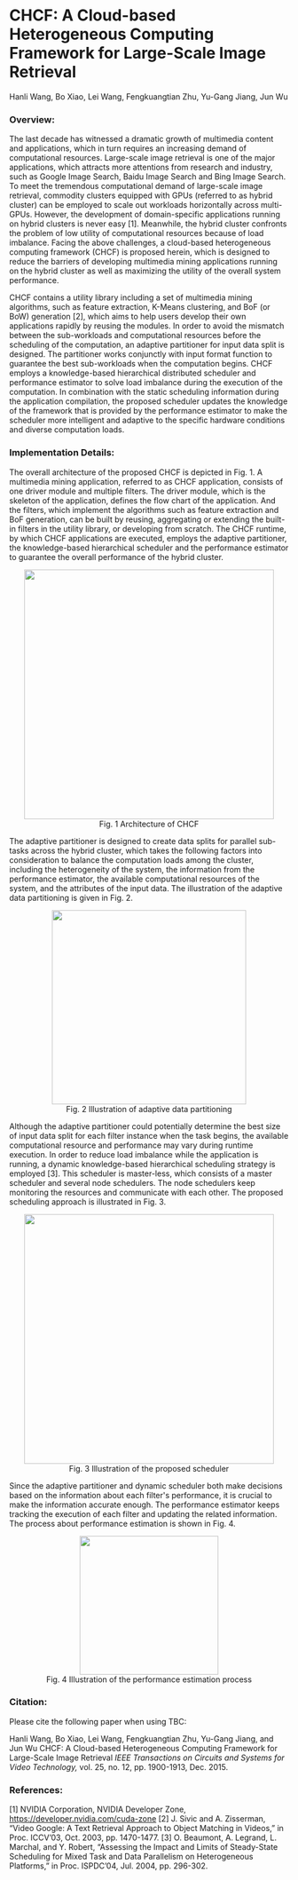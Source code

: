 # CHCF: A Cloud-based Heterogeneous Computing Framework for Large-Scale Image Retrieval

Hanli Wang, Bo Xiao, Lei Wang, Fengkuangtian Zhu, Yu-Gang Jiang, Jun Wu

### Overview:

The last decade has witnessed a dramatic growth of multimedia content and applications, which in turn requires an increasing demand of computational resources. Large-scale image retrieval is one of the major applications, which attracts more attentions from research and industry, such as Google Image Search, Baidu Image Search and Bing Image Search. To meet the tremendous computational demand of large-scale image retrieval, commodity clusters equipped with GPUs (referred to as hybrid cluster) can be employed to scale out workloads horizontally across multi-GPUs. However, the development of domain-specific applications running on hybrid clusters is never easy [1]. Meanwhile, the hybrid cluster confronts the problem of low utility of computational resources because of load imbalance. Facing the above challenges, a cloud-based heterogeneous computing framework (CHCF) is proposed herein, which is designed to reduce the barriers of developing multimedia mining applications running on the hybrid cluster as well as maximizing the utility of the overall system performance.

CHCF contains a utility library including a set of multimedia mining algorithms, such as feature extraction, K-Means clustering, and BoF (or BoW) generation [2], which aims to help users develop their own applications rapidly by reusing the modules. In order to avoid the mismatch between the sub-workloads and computational resources before the scheduling of the computation, an adaptive partitioner for input data split is designed. The partitioner works conjunctly with input format function to guarantee the best sub-workloads when the computation begins. CHCF employs a knowledge-based hierarchical distributed scheduler and performance estimator to solve load imbalance during the execution of the computation. In combination with the static scheduling information during the application compilation, the proposed scheduler updates the knowledge of the framework that is provided by the performance estimator to make the scheduler more intelligent and adaptive to the specific hardware conditions and diverse computation loads.

### Implementation Details:

The overall architecture of the proposed CHCF is depicted in Fig. 1. A multimedia mining application, referred to as CHCF application, consists of one driver module and multiple filters. The driver module, which is the skeleton of the application, defines the flow chart of the application. And the filters, which implement the algorithms such as feature extraction and BoF generation, can be built by reusing, aggregating or extending the built-in filters in the utility library, or developing from scratch. The CHCF runtime, by which CHCF applications are executed, employs the adaptive partitioner, the knowledge-based hierarchical scheduler and the performance estimator to guarantee the overall performance of the hybrid cluster.

<p align="center">
<image src="source/Fig1.jpeg" width="450">
<br/><font>Fig. 1 Architecture of CHCF</font>
</p>

The adaptive partitioner is designed to create data splits for parallel sub-tasks across the hybrid cluster, which takes the following factors into consideration to balance the computation loads among the cluster, including the heterogeneity of the system, the information from the performance estimator, the available computational resources of the system, and the attributes of the input data. The illustration of the adaptive data partitioning is given in Fig. 2.

<p align="center">
<image src="source/Fig2.png" width="350">
<br/><font>Fig. 2 Illustration of adaptive data partitioning</font>
</p>

Although the adaptive partitioner could potentially determine the best size of input data split for each filter instance when the task begins, the available computational resource and performance may vary during runtime execution. In order to reduce load imbalance while the application is running, a dynamic knowledge-based hierarchical scheduling strategy is employed [3]. This scheduler is master-less, which consists of a master scheduler and several node schedulers. The node schedulers keep monitoring the resources and communicate with each other. The proposed scheduling approach is illustrated in Fig. 3.

<p align="center">
<image src="source/Fig3.png" width="450">
<br/><font>Fig. 3 Illustration of the proposed scheduler</font>
</p>

Since the adaptive partitioner and dynamic scheduler both make decisions based on the information about each filter's performance, it is crucial to make the information accurate enough. The performance estimator keeps tracking the execution of each filter and updating the related information. The process about performance estimation is shown in Fig. 4.

<p align="center">
<image src="source/Fig4.png" width="250">
<br/><font>Fig. 4 Illustration of the performance estimation process</font>
</p>

### Citation:

Please cite the following paper when using TBC:

Hanli Wang, Bo Xiao, Lei Wang, Fengkuangtian Zhu, Yu-Gang Jiang, and Jun Wu
CHCF: A Cloud-based Heterogeneous Computing Framework for Large-Scale Image Retrieval
*IEEE Transactions on Circuits and Systems for Video Technology,* vol. 25, no. 12, pp. 1900-1913, Dec. 2015.

### References:

[1] NVIDIA Corporation, NVIDIA Developer Zone, https://developer.nvidia.com/cuda-zone
[2] J. Sivic and A. Zisserman, “Video Google: A Text Retrieval Approach to Object Matching in Videos,” in Proc. ICCV’03, Oct. 2003, pp. 1470-1477.
[3] O. Beaumont, A. Legrand, L. Marchal, and Y. Robert, “Assessing the Impact and Limits of Steady-State Scheduling for Mixed Task and Data Parallelism on Heterogeneous Platforms,” in Proc. ISPDC’04, Jul. 2004, pp. 296-302.

